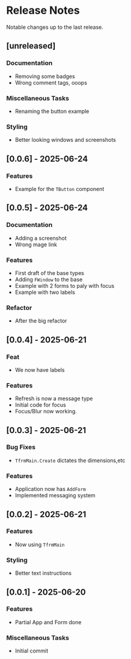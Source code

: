 # Release Notes

Notable changes up to the last release.

<!-- generated by git-cliff -->

## [unreleased]

### Documentation

- Removing some badges
- Wrong comment tags, ooops

### Miscellaneous Tasks

- Renaming the button example

### Styling

- Better looking windows and screenshots

## [0.0.6] - 2025-06-24

### Features

- Example for the `TButton` component

## [0.0.5] - 2025-06-24

### Documentation

- Adding a screenshot
- Wrong mage link

### Features

- First draft of the base types
- Adding `FWindow` to the base
- Example with 2 forms to paly with focus
- Example with two labels

### Refactor

- After the big refactor

## [0.0.4] - 2025-06-21

### Feat

- We now have labels

### Features

- Refresh is now a message type
- Initial code for focus
- Focus/Blur now working.

## [0.0.3] - 2025-06-21

### Bug Fixes

- `TfrmMain.Create` dictates the dimensions,etc

### Features

- Application now has `AddForm`
- Implemented messaging system

## [0.0.2] - 2025-06-21

### Features

- Now using `TfrmMain`

### Styling

- Better text instructions

## [0.0.1] - 2025-06-20

### Features

- Partial App and Form done

### Miscellaneous Tasks

- Initial commit

